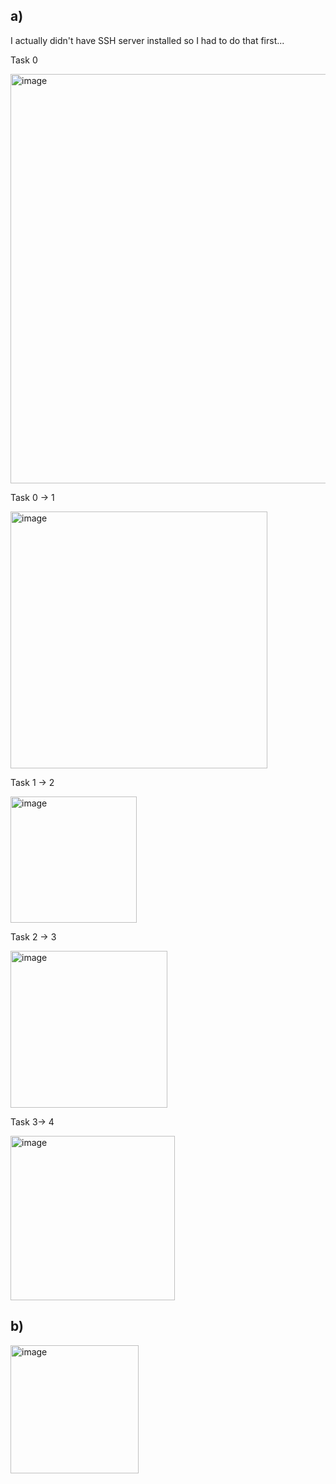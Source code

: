 <h2> a) </h2>
I actually didn't have SSH server installed so I had to do that first...

Task 0

<img width="655" alt="image" src="https://github.com/user-attachments/assets/c511e1a3-73ab-4f5b-868c-a5d328b60ba8">

Task 0 -> 1

<img width="411" alt="image" src="https://github.com/user-attachments/assets/7de22a0c-4389-498d-853a-a1695f0c7efe">


Task 1 -> 2

<img width="202" alt="image" src="https://github.com/user-attachments/assets/35c5776f-14c1-4b43-9348-8aba0b567528">

Task 2 -> 3

<img width="251" alt="image" src="https://github.com/user-attachments/assets/d8998026-b66f-4523-bfba-90e114294f5f">


Task 3-> 4 

<img width="263" alt="image" src="https://github.com/user-attachments/assets/b9411c8f-32f1-4db4-bc08-186db1529c0f">


<h2> b) </h2>
<img width="205" alt="image" src="https://github.com/user-attachments/assets/3653dfcc-9f3a-49d4-8df9-9c81d47a0055">

